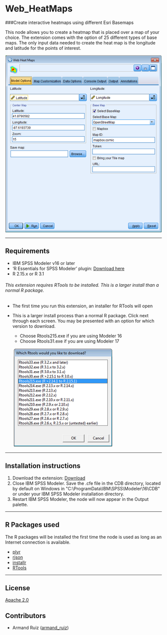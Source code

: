 # Web_HeatMaps
###Create interactive heatmaps using different Esri Basemaps

This node allows you to create a heatmap that is placed over a map of your choice.  The extension comes with the option of 25 different types of base maps.  The only input data needed to create the heat map is the longitude and latitude for the points of interest.  

![Install](https://github.com/IBMPredictiveAnalytics/Web-Heatmaps/blob/master/Screenshot/Illustration1.png?raw=true)

---
Requirements
----
- IBM SPSS Modeler v16 or later
- ‘R Essentials for SPSS Modeler’ plugin: [Download here][7]
-  R 2.15.x or R 3.1

###### This extension requires RTools to be installed.  This is a larger install than a normal R package.  

- The first time you run this extension, an installer for RTools will open
- This is a larger install process than a normal R package.  Click next through each screen.  You may be presented with an option for which version to download.    
  - Choose Rtools215.exe if you are using Modeler 16
  - Choose Rtools31.exe if you are using Modeler 17 
  
  ![Install](https://raw.githubusercontent.com/IBMPredictiveAnalytics/Web-HeatMaps/master/Screenshot/RtoolsInstall.png)

----
Installation instructions
----

1. Download the extension: [Download][3] 
2. Close IBM SPSS Modeler. Save the .cfe file in the CDB directory, located by default on Windows in "C:\ProgramData\IBM\SPSS\Modeler\16\CDB" or under your IBM SPSS Modeler installation directory.
3. Restart IBM SPSS Modeler, the node will now appear in the Output palette.

---
R Packages used
----

The R packages will be installed the first time the node is used as long as an Internet connection is available.

- [plyr][4]
- [rjson][9]
- [installr][10]
- [RTools][11]

---
License
----

[Apache 2.0][1]


Contributors
----

  - Armand Ruiz ([armand_ruiz](https://twitter.com/armand_ruiz))



[1]: http://www.apache.org/licenses/LICENSE-2.0.html
[2]:https://www.ibm.com/smarterplanet/us/en/ibmwatson/developercloud/doc/personality-insights/overview.shtml
[3]: https://github.com/IBMPredictiveAnalytics/Web-Heatmaps/tree/master/Source%20code
[4]:https://cran.r-project.org/web/packages/plyr/
[7]:https://developer.ibm.com/predictiveanalytics/downloads/#tab2
[8]: https://developer.ibm.com/predictiveanalytics/downloads/
[9]: https://cran.r-project.org/web/packages/rjson/
[10]: https://cran.r-project.org/web/packages/installr/
[11]: https://cran.r-project.org/bin/windows/Rtools/
